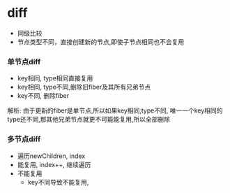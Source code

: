 # diff
 - 同级比较
 - 节点类型不同，直接创建新的节点,即使子节点相同也不会复用


### 单节点diff
 - key相同, type相同直接复用
 - key相同, type不同,删除旧fiber及其所有兄弟节点
 - key不同, 删除fiber

解析: 由于更新的fiber是单节点,所以如果key相同,type不同, 唯一一个key相同的type还不同,那其他兄弟节点就更不可能能复用,所以全部删除

### 多节点diff
 - 遍历newChildren, index
  - 能复用, index++, 继续遍历
  - 不能复用
    - key不同导致不能复用, 